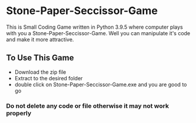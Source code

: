 # Stone-Paper-Seccissor-Game
This is Small Coding Game written in Python 3.9.5 where computer plays with you a Stone-Paper-Seccissor-Game. Well you can manipulate it's code and make it more attractive.

## To Use This Game
* Download the zip file 
* Extract to the desired folder
* double click on Stone-Paper-Seccissor-Game.exe and you are good to go

### Do not delete any code or file otherwise it may not work properly
